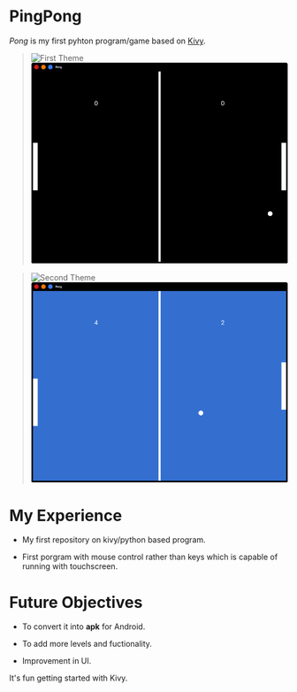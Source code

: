 # PingPong

*Pong* is my first pyhton program/game based on [Kivy](https://kivy.org). 

> ![First Theme](https://img.shields.io/badge/release-V0.1-green)
![PingPong](pong.png)

> ![Second Theme](https://img.shields.io/badge/release-V0.1.1-green)
![change in background](pongbg.png)

# My Experience

- My first repository on kivy/python based program.

- First porgram with mouse control rather than keys which is capable of running with touchscreen.

# Future Objectives

- To convert it into **apk** for Android.

- To add more levels and fuctionality.

- Improvement in UI.

It's fun getting started with Kivy.